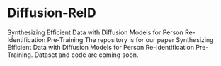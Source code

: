 # Diffusion-ReID
Synthesizing Efficient Data with Diffusion Models for Person Re-Identification Pre-Training
The repository is for our paper Synthesizing Efficient Data with Diffusion Models for Person Re-Identification Pre-Training.
Dataset and code are coming soon.
